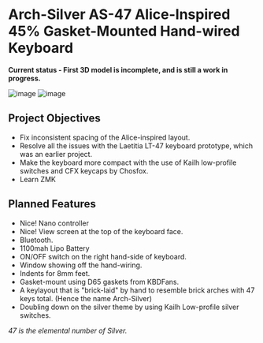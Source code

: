 # Arch-Silver AS-47 Alice-Inspired 45% Gasket-Mounted Hand-wired Keyboard

**Current status - First 3D model is incomplete, and is still a work in progress.**

![image](https://github.com/neulwing/ArchSilver47/assets/44045041/ebbbc4a1-bffe-4c29-97a0-f57dbb877309)
![image](https://github.com/neulwing/ArchSilver47/assets/44045041/dcfaad3d-dcb4-4dab-9bd4-153a93decc33)

## Project Objectives
- Fix inconsistent spacing of the Alice-inspired layout.
- Resolve all the issues with the Laetitia LT-47 keyboard prototype, which was an earlier project.
- Make the keyboard more compact with the use of Kailh low-profile switches and CFX keycaps by Chosfox.
- Learn ZMK

## Planned Features
- Nice! Nano controller
- Nice! View screen at the top of the keyboard face.
- Bluetooth.
- 1100mah Lipo Battery
- ON/OFF switch on the right hand-side of keyboard.
- Window showing off the hand-wiring.
- Indents for 8mm feet.
- Gasket-mount using D65 gaskets from KBDFans.
- A keylayout that is "brick-laid" by hand to resemble brick arches with 47 keys total. (Hence the name Arch-Silver)
- Doubling down on the silver theme by using Kailh Low-profile silver switches.

_47 is the elemental number of Silver._
